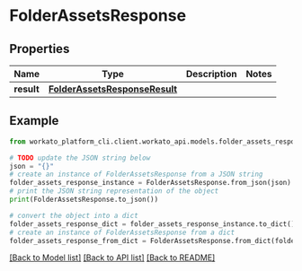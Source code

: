 # FolderAssetsResponse


## Properties

Name | Type | Description | Notes
------------ | ------------- | ------------- | -------------
**result** | [**FolderAssetsResponseResult**](FolderAssetsResponseResult.md) |  | 

## Example

```python
from workato_platform_cli.client.workato_api.models.folder_assets_response import FolderAssetsResponse

# TODO update the JSON string below
json = "{}"
# create an instance of FolderAssetsResponse from a JSON string
folder_assets_response_instance = FolderAssetsResponse.from_json(json)
# print the JSON string representation of the object
print(FolderAssetsResponse.to_json())

# convert the object into a dict
folder_assets_response_dict = folder_assets_response_instance.to_dict()
# create an instance of FolderAssetsResponse from a dict
folder_assets_response_from_dict = FolderAssetsResponse.from_dict(folder_assets_response_dict)
```
[[Back to Model list]](../README.md#documentation-for-models) [[Back to API list]](../README.md#documentation-for-api-endpoints) [[Back to README]](../README.md)


